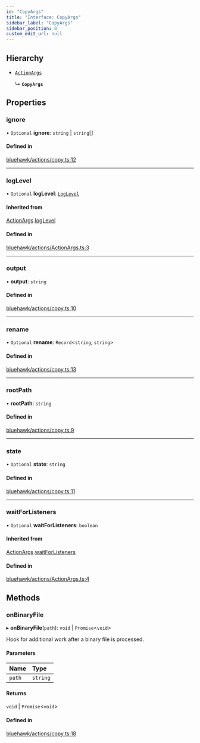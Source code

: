 ```yaml
---
id: "CopyArgs"
title: "Interface: CopyArgs"
sidebar_label: "CopyArgs"
sidebar_position: 0
custom_edit_url: null
---
```


## Hierarchy

- [`ActionArgs`](ActionArgs.md)

  ↳ **`CopyArgs`**

## Properties

### ignore

• `Optional` **ignore**: `string` \| `string`[]

#### Defined in

[bluehawk/actions/copy.ts:12](https://github.com/krollins-mdb/Bluehawk/blob/0886b9526801a2b31a73b01fc05e9bdcbd23c69e/src/bluehawk/actions/copy.ts#L12)

___

### logLevel

• `Optional` **logLevel**: [`LogLevel`](../enums/LogLevel.md)

#### Inherited from

[ActionArgs](ActionArgs.md).[logLevel](ActionArgs.md#loglevel)

#### Defined in

[bluehawk/actions/ActionArgs.ts:3](https://github.com/krollins-mdb/Bluehawk/blob/0886b9526801a2b31a73b01fc05e9bdcbd23c69e/src/bluehawk/actions/ActionArgs.ts#L3)

___

### output

• **output**: `string`

#### Defined in

[bluehawk/actions/copy.ts:10](https://github.com/krollins-mdb/Bluehawk/blob/0886b9526801a2b31a73b01fc05e9bdcbd23c69e/src/bluehawk/actions/copy.ts#L10)

___

### rename

• `Optional` **rename**: `Record`\<`string`, `string`\>

#### Defined in

[bluehawk/actions/copy.ts:13](https://github.com/krollins-mdb/Bluehawk/blob/0886b9526801a2b31a73b01fc05e9bdcbd23c69e/src/bluehawk/actions/copy.ts#L13)

___

### rootPath

• **rootPath**: `string`

#### Defined in

[bluehawk/actions/copy.ts:9](https://github.com/krollins-mdb/Bluehawk/blob/0886b9526801a2b31a73b01fc05e9bdcbd23c69e/src/bluehawk/actions/copy.ts#L9)

___

### state

• `Optional` **state**: `string`

#### Defined in

[bluehawk/actions/copy.ts:11](https://github.com/krollins-mdb/Bluehawk/blob/0886b9526801a2b31a73b01fc05e9bdcbd23c69e/src/bluehawk/actions/copy.ts#L11)

___

### waitForListeners

• `Optional` **waitForListeners**: `boolean`

#### Inherited from

[ActionArgs](ActionArgs.md).[waitForListeners](ActionArgs.md#waitforlisteners)

#### Defined in

[bluehawk/actions/ActionArgs.ts:4](https://github.com/krollins-mdb/Bluehawk/blob/0886b9526801a2b31a73b01fc05e9bdcbd23c69e/src/bluehawk/actions/ActionArgs.ts#L4)

## Methods

### onBinaryFile

▸ **onBinaryFile**(`path`): `void` \| `Promise`\<`void`\>

Hook for additional work after a binary file is processed.

#### Parameters

| Name | Type |
| :------ | :------ |
| `path` | `string` |

#### Returns

`void` \| `Promise`\<`void`\>

#### Defined in

[bluehawk/actions/copy.ts:18](https://github.com/krollins-mdb/Bluehawk/blob/0886b9526801a2b31a73b01fc05e9bdcbd23c69e/src/bluehawk/actions/copy.ts#L18)
